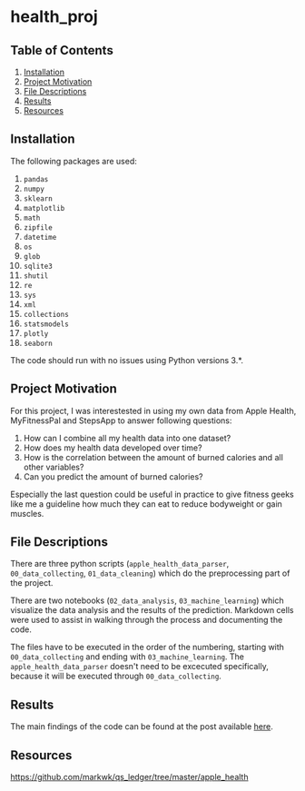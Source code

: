 # health_proj


## Table of Contents

1. [Installation](#installation)
2. [Project Motivation](#motivation)
3. [File Descriptions](#files)
4. [Results](#results)
5. [Resources](#resources)

## Installation <a name="installation"></a>

The following packages are used:

1. `pandas`
2. `numpy`
3. `sklearn`
4. `matplotlib`
5. `math`
6. `zipfile`
7. `datetime`
8. `os`
9. `glob`
10. `sqlite3`
11. `shutil`
12. `re`
13. `sys`
13. `xml`
14. `collections`
14. `statsmodels`
15. `plotly`
16. `seaborn`

The code should run with no issues using Python versions 3.*.

## Project Motivation<a name="motivation"></a>

For this project, I was interestested in using my own data from Apple Health, MyFitnessPal and StepsApp to answer following questions:

1. How can I combine all my health data into one dataset?
2. How does my health data developed over time?
3. How is the correlation between the amount of burned calories and all other variables?
4. Can you predict the amount of burned calories?

Especially the last question could be useful in practice to give fitness geeks like me a guideline how much they can eat to reduce bodyweight or gain muscles.

## File Descriptions <a name="files"></a>
There are three python scripts (`apple_health_data_parser`, `00_data_collecting`, `01_data_cleaning`) which do the preprocessing part of the project.

There are two notebooks (`02_data_analysis`, `03_machine_learning`) which visualize the data analysis and the results of the prediction. Markdown cells were used to assist in walking through the process and documenting the code.

The files have to be executed in the order of the numbering, starting with `00_data_collecting` and ending with `03_machine_learning`. The `apple_health_data_parser` doesn't need to be excecuted specifically, because it will be executed through `00_data_collecting`.

## Results<a name="results"></a>

The main findings of the code can be found at the post available [here](https://medium.com/@kevinossner/whats-inside-my-health-data-44f7fdbf5715).

## Resources<a name="resources"></a>
https://github.com/markwk/qs_ledger/tree/master/apple_health
